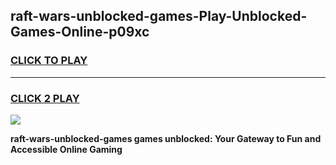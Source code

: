 
## raft-wars-unblocked-games-Play-Unblocked-Games-Online-p09xc
<h3>
<a href="https://premium76.site?title=raft-wars-unblocked-games&ref=24A">CLICK TO PLAY</a></h3>
<hr>

<h3>
<a href="https://premium76.site?title=raft-wars-unblocked-games&ref=24A">CLICK 2 PLAY</a>
  
</h3>

<a href="https://premium76.site?title=raft-wars-unblocked-games&ref=24A"><img src="https://clearcache.store/games.png"></a>


**raft-wars-unblocked-games games unblocked: Your Gateway to Fun and Accessible Online Gaming**
